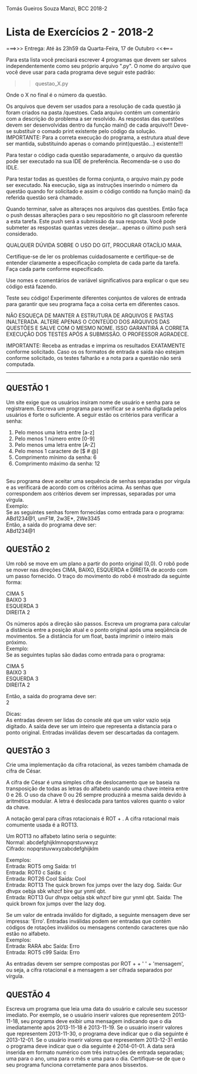 Tomás Gueiros Souza Manzi, BCC 2018-2

# Lista de Exercícios 2 - 2018-2

===>>> Entrega: Até às 23h59 da Quarta-Feira, 17 de Outubro <<<===

Para esta lista você precisará escrever 4 programas que devem ser salvos independentemente como seu próprio arquivo ".py". O nome do arquivo que você deve usar para cada programa deve seguir este padrão:

>> questao_X.py

Onde o X no final é o número da questão.

Os arquivos que devem ser usados para a resolução de cada questão já foram criados na pasta /questoes. Cada arquivo contém um comentário com a descrição do problema a ser resolvido.
As respostas das questões devem ser desenvolvidas dentro da função main() de cada arquivo!!! Deve-se substituir o comado print existente pelo código da solução. 
IMPORTANTE: Para a correta execução do programa, a estrutura atual deve ser mantida, substituindo apenas o comando print(questão...) existente!!! 

Para testar o código cada questão separadamente, o arquivo da questão pode ser executado na sua IDE de preferência. Recomenda-se o uso do IDLE.

Para testar todas as questões de forma conjunta, o arquivo main.py pode ser executado. Na execução, siga as instruções inserindo o número da questão quando for solicitado e assim o código contido na função main() da referida questão será chamado.

Quando terminar, salve as alteraçes nos arquivos das questões. Então faça o push dessas alterações para o seu repositório no git classroom referente a esta tarefa. Este push será a submissão da sua resposta. Você pode submeter as respostas quantas vezes desejar... apenas o último push será considerado.

QUALQUER DÚVIDA SOBRE O USO DO GIT, PROCURAR OTACÍLIO MAIA.

Certifique-se de ler os problemas cuidadosamente e certifique-se de entender claramente a especificação completa de cada parte da tarefa. Faça cada parte conforme especificado.

Use nomes e comentários de variável significativos para explicar o que seu código está fazendo.

Teste seu código! Experimente diferentes conjuntos de valores de entrada para garantir que seu programa faça a coisa certa em diferentes casos.

NÃO ESQUEÇA DE MANTER A ESTRUTURA DE ARQUIVOS E PASTAS INALTERADA. ALTERE APENAS O CONTEÚDO DOS ARQUIVOS DAS QUESTÕES E SALVE COM O MESMO NOME. ISSO GARANTIRÁ A CORRETA EXECUÇÃO DOS TESTES APÓS A SUBMISSÃO. O PROFESSOR AGRADECE.

IMPORTANTE: Receba as entradas e imprima os resultados EXATAMENTE conforme solicitado. Caso os os formatos de entrada e saída não estejam conforme solicitado, os testes falharão e a nota para a questão não será computada.


-----------------------------------------------------------------------------------------------------------

## QUESTÃO 1 ##
Um site exige que os usuários insiram nome de usuário e senha para se registrarem. 
Escreva um programa para verificar se a senha digitada pelos usuários é forte o suficiente.
A seguir estão os critérios para verificar a senha:

1. Pelo menos uma letra entre [a-z]
2. Pelo menos 1 número entre [0-9]
3. Pelo menos uma letra entre [A-Z]
4. Pelo menos 1 caractere de [$ # @]
5. Comprimento mínimo da senha: 6
6. Comprimento máximo da senha: 12
<br/>
Seu programa deve aceitar uma sequência de senhas separadas por vírgula e as verificará de acordo com os critérios acima. As senhas que correspondem aos critérios devem ser impressas, separadas por uma vírgula.<br/>
Exemplo:<br/>
Se as seguintes senhas forem fornecidas como entrada para o programa:<br/>
 ABd1234@1, umF1#, 2w3E*, 2We3345<br/>
Então, a saída do programa deve ser:<br/>
 ABd1234@1<br/>


## QUESTÃO 2 ##
Um robô se move em um plano a partir do ponto original (0,0). O robô pode se mover nas direções CIMA, BAIXO, ESQUERDA e DIREITA de acordo com um passo fornecido. O traço do movimento do robô é mostrado da seguinte forma:<br/>

CIMA 5\
BAIXO 3\
ESQUERDA 3\
DIREITA 2<br/>

Os números após a direção são passos. Escreva um programa para calcular a distância entre a posição atual e o ponto original após uma seqüência de movimentos. Se a distância for um float, basta imprimir o inteiro mais próximo.<br/>
Exemplo:<br/>
Se as seguintes tuplas são dadas como entrada para o programa:<br/>

CIMA 5\
BAIXO 3\
ESQUERDA 3\
DIREITA 2<br/>

Então, a saída do programa deve ser:<br/>
2<br/>
 
Dicas:<br/>
As entradas devem ser lidas do console até que um valor vazio seja digitado. A saída deve ser um inteiro que representa a distancia para o ponto original. Entradas inválidas devem ser descartadas da contagem.


## QUESTÃO 3 ##
Crie uma implementação da cifra rotacional, às vezes também chamada de cifra de César.<br/>
 
A cifra de César é uma simples cifra de deslocamento que se baseia na transposição de todas as letras do alfabeto usando uma chave inteira entre 0 e 26. O uso da chave 0 ou 26 sempre produzirá a mesma saída devido à aritmética modular. A letra é deslocada para tantos valores quanto o valor da chave.<br/>

A notação geral para cifras rotacionais é ROT + <chave>. A cifra rotacional mais comumente usada é a ROT13.<br/>

Um ROT13 no alfabeto latino seria o seguinte:<br/>
Normal: abcdefghijklmnopqrstuvwxyz\
Cifrado: nopqrstuvwxyzabcdefghijklm<br/>

Exemplos:<br/>
Entrada: ROT5 omg 
 Saída: trl<br/>
Entrada: ROT0 c 
 Saída: c<br/>
Entrada: ROT26 Cool 
 Saída: Cool<br/>
Entrada: ROT13 The quick brown fox jumps over the lazy dog. 
 Saída: Gur dhvpx oebja sbk whzcf bire gur ynml qbt.<br/>
Entrada: ROT13 Gur dhvpx oebja sbk whzcf bire gur ynml qbt. 
 Saída: The quick brown fox jumps over the lazy dog.<br/>

Se um valor de entrada inválido for digitado, a seguinte mensagem deve ser impressa: 'Erro'. Entradas inválidas podem ser entradas que contém códigos de rotações inválidos ou mensagens contendo caracteres que não estão no alfabeto.<br/>
Exemplos:<br/>
Entrada: RARA abc Saída: Erro\
Entrada: ROT5 c99 Saída: Erro<br/>

As entradas devem ser sempre compostas por ROT + <chave> + ' ' + 'mensagem', ou seja, a cifra rotacional e a mensagem a ser cifrada separados por vírgula.


## QUESTÃO 4 ##
 Escreva um programa que leia uma data do usuário e calcule seu sucessor imediato.
 Por exemplo, se o usuário inserir valores que representem 2013-11-18, seu programa 
 deve exibir uma mensagem indicando que o dia imediatamente após 2013-11-18 é 
 2013-11-19. Se o usuário inserir valores que representem 2013-11-30, o programa deve 
 indicar que o dia seguinte é 2013-12-01. Se o usuário inserir valores que representem 
 2013-12-31 então o programa deve indicar que o dia seguinte é 2014-01-01. A data 
 será inserida em formato numérico com três instruções de entrada separadas; 
 uma para o ano, uma para o mês e uma para o dia. Certifique-se de que o seu programa 
 funciona corretamente para anos bissextos.
